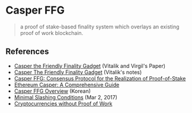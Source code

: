 # Casper FFG

> a proof of stake-based finality system which overlays an existing proof of
work blockchain.

## References

* [Casper the Friendly Finality Gadget](https://arxiv.org/pdf/1710.09437v4.pdf) (Vitalik and Virgil's Paper)
* [Casper The Friendly Finality Gadget](https://vitalik.ca/files/casper_note.html) (Vitalik's notes)
* [Casper FFG: Consensus Protocol for the Realization of Proof-of-Stake](https://medium.com/unitychain/intro-to-casper-ffg-9ed944d98b2d)
* [Ethereum Casper: A Comprehensive Guide](https://www.skalex.io/ethereum-casper/)
* [Casper FFG Overview](https://medium.com/onther-tech/casper-ffg-overview-e09fbe4f7d2c) (Korean)
* [Minimal Slashing Conditions](https://medium.com/@VitalikButerin/minimal-slashing-conditions-20f0b500fc6c) (Mar 2, 2017)
* [Cryptocurrencies without Proof of Work](https://arxiv.org/pdf/1406.5694.pdf)
